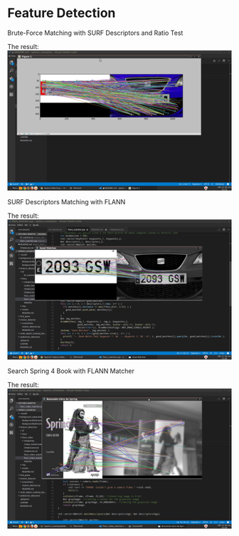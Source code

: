 # Feature Detection

Brute-Force Matching with SURF Descriptors and Ratio Test

The result:
![BFMatcher with SURF descriptors](results/bfmatcher_surf_result.png "BFMatcher with SURF descriptors")

SURF Descriptors Matching with FLANN

The result:
![FLANN with SURF descriptors](results/flann_matcher.png "FLANN with SURF descriptors")

Search Spring 4 Book with FLANN Matcher

The result:
![Search Spring 4 Book](results/buscando_libro_spring.png "Search Spring 4 Book")
